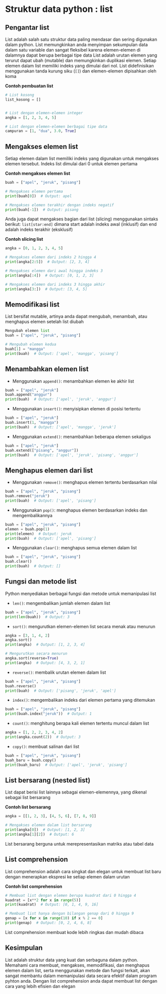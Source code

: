 # Struktur data python : list



## Pengantar list

List adalah salah satu struktur data paling mendasar dan sering digunakan dalam python. List memungkinkan anda menyimpan sekumpulan data dalam satu variable dan sangat fleksibel karena elemen-elemen di dalamnya dapat berupa berbagai tipe data
List adalah urutan elemen yang terurut dapat ubah (mutable) dan memungkinkan duplikasi elemen. Setiap elemen dalam list memiliki indeks yang dimulai dari nol. List didefinisikan menggunakan tanda kurung siku (`[]`) dan elemen-elemen dipisahkan oleh koma

**Contoh pembuatan list**

```Python
# List kosong
list_kosong = []


# List dengan elemen-elemen integer
angka = [1, 2, 3, 4, 5]

# List dengan elemen-elemen berbagai tipe data
campuran = [1, "dua", 3.0, True]
```

## Mengakses elemen list
Setiap elemen dalam list memiliki indeks yang digunakan untuk mengakses elemen tersebut. Indeks list dimulai dari 0 untuk elemen pertama

**Contoh mengakses elemen list**

```Python
buah = ["apel", "jeruk", "pisang"]

# Mengakses elemen pertama
print(buah[0])  # Output: apel

# Mengakses elemen terakhir dengan indeks negatif
print(buah[-1])  # Output: pisang
```

Anda juga dapat mengakses bagian dari list (slicing) menggunakan sintaks berikut: `list[star:end]` dimana start adalah indeks awal (inklusif) dan end adalah indeks terakhir (eksklusif)

**Contoh slicing list**

```Python
angka = [0, 1, 2, 3, 4, 5]

# Mengakses elemen dari indeks 2 hingga 4
print(angka[2:5])  # Output: [2, 3, 4]

# Mengakses elemen dari awal hingga indeks 3
print(angka[:4])  # Output: [0, 1, 2, 3]

# Mengakses elemen dari indeks 3 hingga akhir
print(angka[3:])  # Output: [3, 4, 5]
```

## Memodifikasi list

List bersifat mutable, artinya anda dapat mengubah, menambah, atau menghapus elemen setelah list diubah

```Python
Mengubah elemen list
buah = ["apel", "jeruk", "pisang"]

# Mengubah elemen kedua
buah[1] = "mangga"
print(buah)  # Output: ['apel', 'mangga', 'pisang']
```

## Menambahkan elemen list
* Menggunakan `append()`: menambahkan elemen ke akhir list
```Python
buah = ["apel", "jeruk"]
buah.append("anggur")
print(buah)  # Output: ['apel', 'jeruk', 'anggur']
```

* Menggunakan `insert()`: menyisipkan elemen di posisi tertentu
```Python
buah = ["apel", "jeruk"]
buah.insert(1, "mangga")
print(buah)  # Output: ['apel', 'mangga', 'jeruk']
```

* Menggunakan `extend()`: menambahkan beberapa elemen sekaligus
```Python
buah = ["apel", "jeruk"]
buah.extend(["pisang", "anggur"])
print(buah)  # Output: ['apel', 'jeruk', 'pisang', 'anggur']
```

## Menghapus elemen dari list

* Menggunakan `remove()`: menghapus elemen tertentu berdasarkan nilai
```Python
buah = ["apel", "jeruk", "pisang"]
buah.remove("jeruk")
print(buah)  # Output: ['apel', 'pisang']
```

* Menggunakan `pop()`: menghapus elemen berdasarkan indeks dan mengembalikannya
```Python
buah = ["apel", "jeruk", "pisang"]
elemen = buah.pop(1)
print(elemen)  # Output: jeruk
print(buah)  # Output: ['apel', 'pisang']
```

* Menggunakan `clear()`: menghapus semua elemen dalam list
```Python
buah = ["apel", "jeruk", "pisang"]
buah.clear()
print(buah)  # Output: []
```

## Fungsi dan metode list

Python menyediakan berbagai fungsi dan metode untuk memanipulasi list

* `len()`: mengembalikan jumlah elemen dalam list
```Python
buah = ["apel", "jeruk", "pisang"]
print(len(buah))  # Output: 3
```

* `sort()`: mengurutkan elemen-elemen list secara menak atau menurun
```Python
angka = [3, 1, 4, 2]
angka.sort()
print(angka)  # Output: [1, 2, 3, 4]

# Mengurutkan secara menurun
angka.sort(reverse=True)
print(angka)  # Output: [4, 3, 2, 1]
```

* `reverse()`: membalik urutan elemen dalam list
```Python
buah = ["apel", "jeruk", "pisang"]
buah.reverse()
print(buah)  # Output: ['pisang', 'jeruk', 'apel']
```

* `index()`: mengembalikan indeks dari elemen pertama yang ditemukan
```Python
buah = ["apel", "jeruk", "pisang"]
print(buah.index("jeruk"))  # Output: 1
```

* `count()`: menghitung berapa kali elemen tertentu muncul dalam list
```Python
angka = [1, 2, 2, 3, 4, 2]
print(angka.count(2))  # Output: 3
```

* `copy()`: membuat salinan dari list
```Python
buah = ["apel", "jeruk", "pisang"]
buah_baru = buah.copy()
print(buah_baru)  # Output: ['apel', 'jeruk', 'pisang']
```

## List bersarang (nested list)
List dapat berisi list lainnya sebagai elemen-elemennya, yang dikenal sebagai list bersarang

**Contoh list bersarang**
```Python
angka = [[1, 2, 3], [4, 5, 6], [7, 8, 9]]

# Mengakses elemen dalam list bersarang
print(angka[0])  # Output: [1, 2, 3]
print(angka[1][2])  # Output: 6
```

List bersarang berguna untuk merepresentasikan matriks atau tabel data

## List comprehension

List comprehension adalah cara singkat dan elegan untuk membuat list baru dengan menerapkan ekspresi ke setiap elemen dalam urutan

**Contoh list comprehension**

```Python
# Membuat list dengan elemen berupa kuadrat dari 0 hingga 4
kuadrat = [x**2 for x in range(5)]
print(kuadrat)  # Output: [0, 1, 4, 9, 16]

# Membuat list hanya dengan bilangan genap dari 0 hingga 9
genap = [x for x in range(10) if x % 2 == 0]
print(genap)  # Output: [0, 2, 4, 6, 8]
```

List comprehension membuat kode lebih ringkas dan mudah dibaca

## Kesimpulan 
List adalah struktur data yang kuat dan serbaguna dalam python. Memahami cara membuat, mengakses, memodifikasi, dan menghapus elemen dalam list, serta menggunakan metode dan fungsi terkait, akan sangat membantu dalam memanipulasi data secara efektif dalam program pyhton anda. Dengan list comprehension anda dapat membuat list dengan cara yang lebih efisien dan elegan
